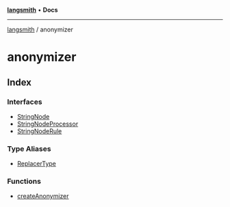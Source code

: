 [**langsmith**](../README.md) • **Docs**

***

[langsmith](../README.md) / anonymizer

# anonymizer

## Index

### Interfaces

- [StringNode](interfaces/StringNode.md)
- [StringNodeProcessor](interfaces/StringNodeProcessor.md)
- [StringNodeRule](interfaces/StringNodeRule.md)

### Type Aliases

- [ReplacerType](type-aliases/ReplacerType.md)

### Functions

- [createAnonymizer](functions/createAnonymizer.md)
